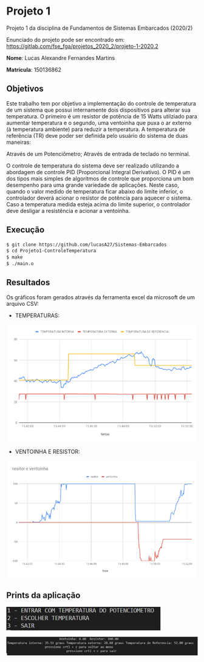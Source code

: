 # Projeto 1
Projeto 1 da disciplina de Fundamentos de Sistemas Embarcados (2020/2)

Enunciado do projeto pode ser encontrado em: https://gitlab.com/fse_fga/projetos_2020_2/projeto-1-2020.2

**Nome**: Lucas Alexandre Fernandes Martins

**Matrícula**: 150136862

## Objetivos 

Este trabalho tem por objetivo a implementação do controle de temperatura de um sistema que possui internamente dois dispositivos para alterar sua temperatura. O primeiro é um resistor de potência de 15 Watts utilziado para aumentar temperatura e o segundo, uma ventoinha que puxa o ar externo (à temperatura ambiente) para reduzir a temperatura.
A temperatura de referência (TR) deve poder ser definida pelo usuário do sistema de duas maneiras:

Através de um Potenciômetro;
Através de entrada de teclado no terminal.

O controle de temperatura do sistema deve ser realizado utilizando a abordagem de controle PID (Proporcional Integral Derivativo). O PID é um dos tipos mais simples de algoritmos de controle que proporciona um bom desempenho para uma grande variedade de aplicações.
Neste caso, quando o valor medido de temperatura ficar abaixo do limite inferior, o controlador deverá acionar o resistor de potência para aquecer o sistema. Caso a temperatura medida esteja acima do limite superior, o controlador deve desligar a resistência e acionar a ventoinha.

## Execução
```sh
$ git clone https://github.com/lucasA27/Sistemas-Embarcados
$ cd Projeto1-ControleTemperatura
$ make
$ ./main.o
```

## Resultados

Os gráficos foram gerados através da ferramenta excel da microsoft de um arquivo CSV:

- TEMPERATURAS:

![grafico 1](./graficos/grafico1.png)

- VENTOINHA E RESISTOR:

![grafico 2](./graficos/grafico2.png)

## Prints da aplicação

![imagem 1](./img/img1.jpg)


![imagem 1](./img/img2.jpg)
